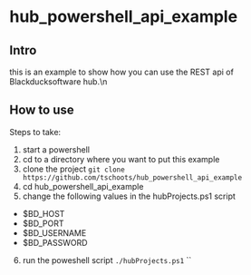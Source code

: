 # hub_powershell_api_example


## Intro

this is an example to show how you can use the REST api of Blackducksoftware hub.\n


## How to use
Steps to take:

1. start a powershell
2.  cd to a directory where you want to put this example
3.  clone the project
`git clone https://github.com/tschoots/hub_powershell_api_example` 
4. cd hub_powershell_api_example
5. change the following values in the hubProjects.ps1 script

*   $BD_HOST
*   $BD_PORT
*	$BD_USERNAME
*	$BD_PASSWORD
6. run the poweshell script 
`./hubProjects.ps1` `` 
